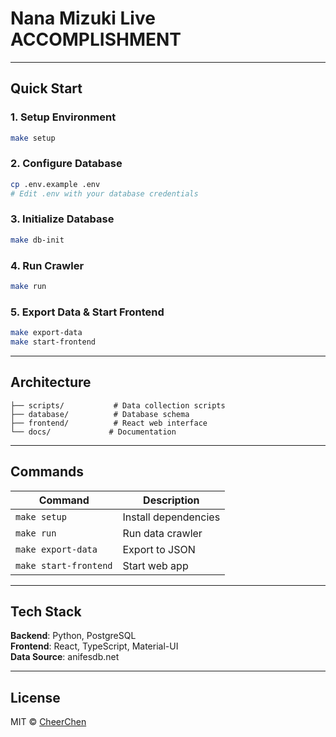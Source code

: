 # Nana Mizuki Live ACCOMPLISHMENT

---

## Quick Start

### 1. Setup Environment

```bash
make setup
```

### 2. Configure Database

```bash
cp .env.example .env
# Edit .env with your database credentials
```

### 3. Initialize Database

```bash
make db-init
```

### 4. Run Crawler

```bash
make run
```

### 5. Export Data & Start Frontend

```bash
make export-data
make start-frontend
```

---

## Architecture

```t
├── scripts/           # Data collection scripts
├── database/          # Database schema
├── frontend/          # React web interface  
└── docs/             # Documentation
```

---

## Commands

| Command | Description |
|---------|-------------|
| `make setup` | Install dependencies |
| `make run` | Run data crawler |
| `make export-data` | Export to JSON |
| `make start-frontend` | Start web app |

---

## Tech Stack

**Backend**: Python, PostgreSQL  
**Frontend**: React, TypeScript, Material-UI  
**Data Source**: anifesdb.net

---

## License

MIT © [CheerChen](https://github.com/cheerchen)
